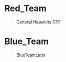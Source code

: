 # Red_Team
>[General Haaukins CTF](https://general.haaukins.com/)

# Blue_Team
>[BlueTeamLabs](https://blueteamlabs.online/)

